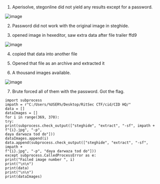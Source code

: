 1. Aperisolve, stegonline did not yield any results except for a password.

![image](https://user-images.githubusercontent.com/76834257/229896445-c98f702a-fd00-455d-93c1-20f3a17009ad.png)

2. Password did not work with the original image in steghide.

3. opened image in hexeditor, saw extra data after file trailer ffd9

![image](https://user-images.githubusercontent.com/76834257/229896577-c7151779-0a82-473d-b85e-322888df5641.png)

4. copied that data into another file

5. Opened that file as an archive and extracted it

6. A thousand images available.

![image](https://user-images.githubusercontent.com/76834257/229896718-d45114e1-6384-4674-9356-3955a1944a21.png)

7. Brute forced all of them with the password. Got the flag.

```
import subprocess
impath = r"C:/Users/%USER%/Desktop/RitSec CTF/cid/CID HQ/"
data = []
dataImages = []
for i in range(369, 370):
try:
print(subprocess.check_output(["steghide", "extract", "-sf", impath + f"{i}.jpg", "-p",
daya darwaza tod do"]))
dataImages.append(i)
data.append(subprocess.check_output(["steghide", "extract", "-sf", impath +
f"{i}.jpg", "-p", "daya darwaza tod do"]))
except subprocess.CalledProcessError as e:
print("Failed image number ", i)
print("\n\n")
print(data)
print("\n\n")
print(dataImages)
```
